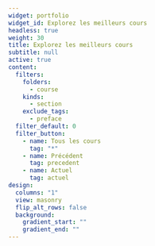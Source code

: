 ```yaml
---
widget: portfolio
widget_id: Explorez les meilleurs cours
headless: true
weight: 30
title: Explorez les meilleurs cours
subtitle: null
active: true
content:
  filters:
    folders:
      - course
    kinds:
      - section
    exclude_tags:
      - preface
  filter_default: 0
  filter_button:
    - name: Tous les cours
      tag: "*"
    - name: Précédent
      tag: precedent
    - name: Actuel
      tag: actuel
design:
  columns: "1"
  view: masonry
  flip_alt_rows: false
  background:
    gradient_start: ""
    gradient_end: ""
---
```

